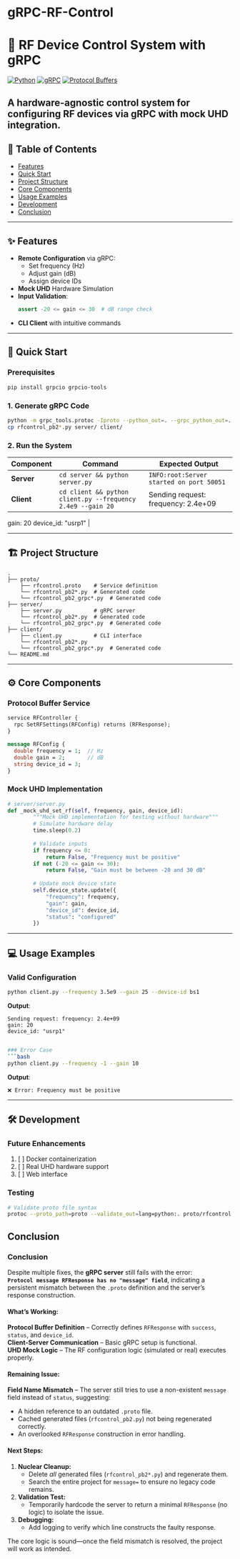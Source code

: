 # gRPC-RF-Control
# 📡 RF Device Control System with gRPC

[![Python](https://img.shields.io/badge/Python-3.9+-blue?logo=python)](https://www.python.org/)
[![gRPC](https://img.shields.io/badge/gRPC-1.48+-brightgreen?logo=grpc)](https://grpc.io/)
[![Protocol Buffers](https://img.shields.io/badge/Protobuf-3.20+-red)](https://protobuf.dev/)

A hardware-agnostic control system for configuring RF devices via gRPC with mock UHD integration.
---

## 📌 Table of Contents
- [Features](#-features)
- [Quick Start](#-quick-start)
- [Project Structure](#-project-structure)
- [Core Components](#-core-components)
- [Usage Examples](#-usage-examples)
- [Development](#-development)
- [Conclusion](#-conclusion)

---

## ✨ Features
- **Remote Configuration** via gRPC:
  - Set frequency (Hz)
  - Adjust gain (dB)
  - Assign device IDs
- **Mock UHD** Hardware Simulation
- **Input Validation**:
  ```python
  assert -20 <= gain <= 30  # dB range check
  ```
- **CLI Client** with intuitive commands

---

## 🚀 Quick Start

### Prerequisites
```bash
pip install grpcio grpcio-tools
```

### 1. Generate gRPC Code
```bash
python -m grpc_tools.protoc -Iproto --python_out=. --grpc_python_out=. proto/rfcontrol.proto
cp rfcontrol_pb2*.py server/ client/
```

### 2. Run the System
| Component | Command | Expected Output |
|-----------|---------|-----------------|
| **Server** | `cd server && python server.py` | `INFO:root:Server started on port 50051` |
| **Client** | `cd client && python client.py --frequency 2.4e9 --gain 20` | Sending request: frequency: 2.4e+09
gain: 20
device_id: "usrp1" |

---

## 🏗️ Project Structure
```
.
├── proto/
    ├── rfcontrol.proto    # Service definition
    └── rfcontrol_pb2*.py  # Generated code
    └── rfcontrol_pb2_grpc*.py  # Generated code
├── server/
    ├── server.py          # gRPC server
    └── rfcontrol_pb2*.py  # Generated code
    └── rfcontrol_pb2_grpc*.py  # Generated code
├── client/
    ├── client.py          # CLI interface
    └── rfcontrol_pb2*.py
    └── rfcontrol_pb2_grpc*.py  # Generated code
└── README.md
```

---

## ⚙️ Core Components

### Protocol Buffer Service
```protobuf
service RFController {
  rpc SetRFSettings(RFConfig) returns (RFResponse);
}

message RFConfig {
  double frequency = 1;  // Hz
  double gain = 2;       // dB
  string device_id = 3;
}
```

### Mock UHD Implementation
```python
# server/server.py
def _mock_uhd_set_rf(self, frequency, gain, device_id):
        """Mock UHD implementation for testing without hardware"""
        # Simulate hardware delay
        time.sleep(0.2) 
        
        # Validate inputs
        if frequency <= 0:
            return False, "Frequency must be positive"
        if not (-20 <= gain <= 30):
            return False, "Gain must be between -20 and 30 dB"
        
        # Update mock device state
        self.device_state.update({
            "frequency": frequency,
            "gain": gain,
            "device_id": device_id,
            "status": "configured"
        })
```

---

## 💻 Usage Examples

### Valid Configuration
```bash
python client.py --frequency 3.5e9 --gain 25 --device-id bs1
```
**Output**:
```
Sending request: frequency: 2.4e+09
gain: 20
device_id: "usrp1"
```
```bash

### Error Case
```bash
python client.py --frequency -1 --gain 10
```
**Output**:
```
❌ Error: Frequency must be positive
```

---

## 🛠️ Development

### Future Enhancements
1. [ ] Docker containerization
2. [ ] Real UHD hardware support
3. [ ] Web interface

### Testing
```bash
# Validate proto file syntax
protoc --proto_path=proto --validate_out=lang=python:. proto/rfcontrol.proto
```

## Conclusion

### **Conclusion**  

Despite multiple fixes, the **gRPC server** still fails with the error:  
**`Protocol message RFResponse has no "message" field`**, indicating a persistent mismatch between the `.proto` definition and the server’s response construction.  

#### **What’s Working:**  
**Protocol Buffer Definition** – Correctly defines `RFResponse` with `success`, `status`, and `device_id`.  
**Client-Server Communication** – Basic gRPC setup is functional.  
**UHD Mock Logic** – The RF configuration logic (simulated or real) executes properly.  

#### **Remaining Issue:**  
**Field Name Mismatch** – The server still tries to use a non-existent `message` field instead of `status`, suggesting:  
   - A hidden reference to an outdated `.proto` file.  
   - Cached generated files (`rfcontrol_pb2.py`) not being regenerated correctly.  
   - An overlooked `RFResponse` construction in error handling.  

#### **Next Steps:**  
1. **Nuclear Cleanup:**  
   - Delete *all* generated files (`rfcontrol_pb2*.py`) and regenerate them.  
   - Search the entire project for `message=` to ensure no legacy code remains.  
2. **Validation Test:**  
   - Temporarily hardcode the server to return a minimal `RFResponse` (no logic) to isolate the issue.  
3. **Debugging:**  
   - Add logging to verify which line constructs the faulty response.  

The core logic is sound—once the field mismatch is resolved, the project will work as intended.